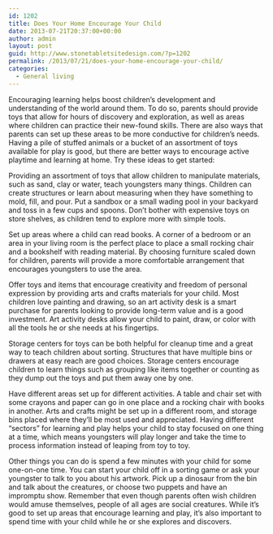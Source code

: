 ```yaml
---
id: 1202
title: Does Your Home Encourage Your Child
date: 2013-07-21T20:37:00+00:00
author: admin
layout: post
guid: http://www.stonetabletsitedesign.com/?p=1202
permalink: /2013/07/21/does-your-home-encourage-your-child/
categories:
  - General living
---
```

Encouraging learning helps boost children&#8217;s development and understanding of the world around them. To do so, parents should provide toys that allow for hours of discovery and exploration, as well as areas where children can practice their new-found skills. There are also ways that parents can set up these areas to be more conductive for children&#8217;s needs. Having a pile of stuffed animals or a bucket of an assortment of toys available for play is good, but there are better ways to encourage active playtime and learning at home. Try these ideas to get started:

Providing an assortment of toys that allow children to manipulate materials, such as sand, clay or water, teach youngsters many things. Children can create structures or learn about measuring when they have something to mold, fill, and pour. Put a sandbox or a small wading pool in your backyard and toss in a few cups and spoons. Don&#8217;t bother with expensive toys on store shelves, as children tend to explore more with simple tools.

Set up areas where a child can read books. A corner of a bedroom or an area in your living room is the perfect place to place a small rocking chair and a bookshelf with reading material. By choosing furniture scaled down for children, parents will provide a more comfortable arrangement that encourages youngsters to use the area.

Offer toys and items that encourage creativity and freedom of personal expression by providing arts and crafts materials for your child. Most children love painting and drawing, so an art activity desk is a smart purchase for parents looking to provide long-term value and is a good investment. Art activity desks allow your child to paint, draw, or color with all the tools he or she needs at his fingertips.

Storage centers for toys can be both helpful for cleanup time and a great way to teach children about sorting. Structures that have multiple bins or drawers at easy reach are good choices. Storage centers encourage children to learn things such as grouping like items together or counting as they dump out the toys and put them away one by one.

Have different areas set up for different activities. A table and chair set with some crayons and paper can go in one place and a rocking chair with books in another. Arts and crafts might be set up in a different room, and storage bins placed where they&#8217;ll be most used and appreciated. Having different &#8220;sectors&#8221; for learning and play helps your child to stay focused on one thing at a time, which means youngsters will play longer and take the time to process information instead of leaping from toy to toy.

Other things you can do is spend a few minutes with your child for some one-on-one time. You can start your child off in a sorting game or ask your youngster to talk to you about his artwork. Pick up a dinosaur from the bin and talk about the creatures, or choose two puppets and have an impromptu show. Remember that even though parents often wish children would amuse themselves, people of all ages are social creatures. While it&#8217;s good to set up areas that encourage learning and play, it&#8217;s also important to spend time with your child while he or she explores and discovers.